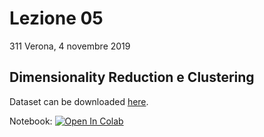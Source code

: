 # Lezione 05
311 Verona, 4 novembre 2019
## Dimensionality Reduction e Clustering
Dataset can be downloaded [here](https://www.kaggle.com/nphantawee/pump-sensor-data).

Notebook: [![Open In Colab](https://colab.research.google.com/assets/colab-badge.svg)](https://colab.research.google.com/github/fmardero/MLedulife/blob/master/lesson_05/pump_sensor.ipynb)
